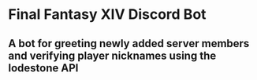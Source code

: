 # Final Fantasy XIV Discord Bot
## A bot for greeting newly added server members and verifying player nicknames using the lodestone API